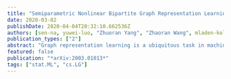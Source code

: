 ```yaml
---
title: "Semiparametric Nonlinear Bipartite Graph Representation Learning with Provable Guarantees"
date: 2020-03-02
publishDate: 2020-04-04T20:32:10.662536Z
authors: [sen-na, yuwei-luo, "Zhuoran Yang", "Zhaoran Wang", mladen-kolar]
publication_types: ["2"]
abstract: "Graph representation learning is a ubiquitous task in machine learning where the goal is to embed each vertex into a low-dimensional vector space. We consider the bipartite graph and formalize its representation learning problem as a statistical estimation problem of parameters in a semiparametric exponential family distribution. The bipartite graph is assumed to be generated by a semiparametric exponential family distribution, whose parametric component is given by the proximity of outputs of two one-layer neural networks, while nonparametric (nuisance) component is the base measure. Neural networks take high-dimensional features as inputs and output embedding vectors. In this setting, the representation learning problem is equivalent to recovering the weight matrices. The main challenges of estimation arise from the nonlinearity of activation functions and the nonparametric nuisance component of the distribution. To overcome these challenges, we propose a pseudo-likelihood objective based on the rank-order decomposition technique and focus on its local geometry. We show that the proposed objective is strongly convex in a neighborhood around the ground truth, so that a gradient descent-based method achieves linear convergence rate. Moreover, we prove that the sample complexity of the problem is linear in dimensions (up to logarithmic factors), which is consistent with parametric Gaussian models. However, our estimator is robust to any model misspecification within the exponential family, which is validated in extensive experiments."
featured: false
publication: "*arXiv:2003.01013*"
tags: ["stat.ML", "cs.LG"]
---
```


